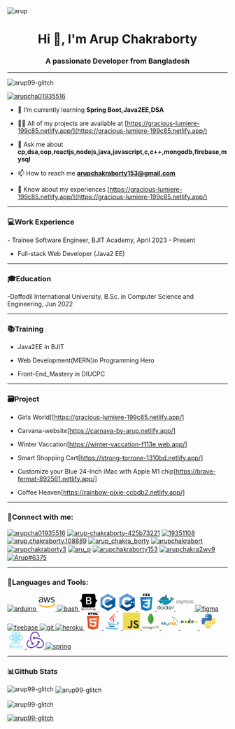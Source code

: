  <img width="100%" height="200" src="https://media.tenor.com/qJ5evVs-_uUAAAAC/coding.gif" alt="arup" /> 
<h1 align="center">Hi 👋, I'm Arup Chakraborty</h1>
<h3 align="center">A passionate Developer from Bangladesh</h3>
<hr>

<p align="left"> <img  src="https://komarev.com/ghpvc/?username=arup99-glitch&label=Profile%20views&color=0e75b6&style=flat" alt="arup99-glitch" /><p> 



<p align="left"> <a href="https://twitter.com/arupcha01935516" target="blank"><img src="https://img.shields.io/twitter/follow/arupcha01935516?logo=twitter&style=for-the-badge" alt="arupcha01935516" /></a> </p>

- 🌱 I’m currently learning **Spring Boot,Java2EE,DSA**

- 👨‍💻 All of my projects are available at [https://gracious-lumiere-199c85.netlify.app/](https://gracious-lumiere-199c85.netlify.app/)

- 💬 Ask me about **cp,dsa,oop,reactjs,nodejs,java,javascript,c,c++,mongodb,firebase,mysql**

- 📫 How to reach me **arupchakraborty153@gmail.com**

- 📄 Know about my experiences [https://gracious-lumiere-199c85.netlify.app/](https://gracious-lumiere-199c85.netlify.app/)
 <hr>

<h3 align="left">💻Work Experience</h3>
- Trainee Software Engineer, BJIT Academy, April 2023 - Present

  - Full-stack Web Developer (Java2 EE)
<hr>
  
<h3 align="left">🎓Education</h3>
-Daffodil International University, B.Sc. in Computer Science and Engineering, Jun 2022 
<hr>

<h3 align="left">📚Training</h3>

- Java2EE in BJIT

- Web Development(MERN)in Programming Hero

- Front-End_Mastery in DIUCPC
<hr>

<h3 align="left">🗃️Project</h3>

- Girls World[[https://gracious-lumiere-199c85.netlify.app/]

- Carvana-website[https://carnava-by-arup.netlify.app/]

- Winter Vaccation[https://winter-vaccation-f113e.web.app/]

- Smart Shopping Cart[https://strong-torrone-1310bd.netlify.app/]

- Customize your Blue 24-Inch iMac with Apple M1 chip[https://brave-fermat-892561.netlify.app/]

- Coffee Heaven[https://rainbow-pixie-ccbdb2.netlify.app/]
<hr>

<h3 align="left">🔗Connect with me:</h3>
<p align="left">
<a href="https://twitter.com/arupcha01935516" target="blank"><img align="center" src="https://raw.githubusercontent.com/rahuldkjain/github-profile-readme-generator/master/src/images/icons/Social/twitter.svg" alt="arupcha01935516" height="30" width="40" /></a>
<a href="https://linkedin.com/in/arup-chakraborty-425b73221" target="blank"><img align="center" src="https://raw.githubusercontent.com/rahuldkjain/github-profile-readme-generator/master/src/images/icons/Social/linked-in-alt.svg" alt="arup-chakraborty-425b73221" height="30" width="40" /></a>
<a href="https://stackoverflow.com/users/19351108" target="blank"><img align="center" src="https://raw.githubusercontent.com/rahuldkjain/github-profile-readme-generator/master/src/images/icons/Social/stack-overflow.svg" alt="19351108" height="30" width="40" /></a>
<a href="https://fb.com/arup.chakraborty.108889" target="blank"><img align="center" src="https://raw.githubusercontent.com/rahuldkjain/github-profile-readme-generator/master/src/images/icons/Social/facebook.svg" alt="arup.chakraborty.108889" height="30" width="40" /></a>
<a href="https://instagram.com/arup_chakra_borty" target="blank"><img align="center" src="https://raw.githubusercontent.com/rahuldkjain/github-profile-readme-generator/master/src/images/icons/Social/instagram.svg" alt="arup_chakra_borty" height="30" width="40" /></a>
<a href="https://www.codechef.com/users/arupchakrabort" target="blank"><img align="center" src="https://cdn.jsdelivr.net/npm/simple-icons@3.1.0/icons/codechef.svg" alt="arupchakrabort" height="30" width="40" /></a>
<a href="https://www.hackerrank.com/arupchakraborty3" target="blank"><img align="center" src="https://raw.githubusercontent.com/rahuldkjain/github-profile-readme-generator/master/src/images/icons/Social/hackerrank.svg" alt="arupchakraborty3" height="30" width="40" /></a>
<a href="https://codeforces.com/profile/aru_p" target="blank"><img align="center" src="https://raw.githubusercontent.com/rahuldkjain/github-profile-readme-generator/master/src/images/icons/Social/codeforces.svg" alt="aru_p" height="30" width="40" /></a>
<a href="https://www.leetcode.com/arupchakraborty153" target="blank"><img align="center" src="https://raw.githubusercontent.com/rahuldkjain/github-profile-readme-generator/master/src/images/icons/Social/leet-code.svg" alt="arupchakraborty153" height="30" width="40" /></a>
<a href="https://auth.geeksforgeeks.org/user/arupchakra2wv9" target="blank"><img align="center" src="https://raw.githubusercontent.com/rahuldkjain/github-profile-readme-generator/master/src/images/icons/Social/geeks-for-geeks.svg" alt="arupchakra2wv9" height="30" width="40" /></a>
<a href="https://discord.gg/Arup#6375" target="blank"><img align="center" src="https://raw.githubusercontent.com/rahuldkjain/github-profile-readme-generator/master/src/images/icons/Social/discord.svg" alt="Arup#6375" height="30" width="40" /></a>
</p>
<hr>

<h3 align="left">🔧Languages and Tools:</h3>
<p align="left"> <a href="https://www.arduino.cc/" target="_blank" rel="noreferrer"> <img src="https://cdn.worldvectorlogo.com/logos/arduino-1.svg" alt="arduino" width="40" height="40"/> </a> <a href="https://aws.amazon.com" target="_blank" rel="noreferrer"> <img src="https://raw.githubusercontent.com/devicons/devicon/master/icons/amazonwebservices/amazonwebservices-original-wordmark.svg" alt="aws" width="40" height="40"/> </a> <a href="https://www.gnu.org/software/bash/" target="_blank" rel="noreferrer"> <img src="https://www.vectorlogo.zone/logos/gnu_bash/gnu_bash-icon.svg" alt="bash" width="40" height="40"/> </a> <a href="https://getbootstrap.com" target="_blank" rel="noreferrer"> <img src="https://raw.githubusercontent.com/devicons/devicon/master/icons/bootstrap/bootstrap-plain-wordmark.svg" alt="bootstrap" width="40" height="40"/> </a> <a href="https://www.cprogramming.com/" target="_blank" rel="noreferrer"> <img src="https://raw.githubusercontent.com/devicons/devicon/master/icons/c/c-original.svg" alt="c" width="40" height="40"/> </a> <a href="https://www.w3schools.com/cpp/" target="_blank" rel="noreferrer"> <img src="https://raw.githubusercontent.com/devicons/devicon/master/icons/cplusplus/cplusplus-original.svg" alt="cplusplus" width="40" height="40"/> </a> <a href="https://www.w3schools.com/css/" target="_blank" rel="noreferrer"> <img src="https://raw.githubusercontent.com/devicons/devicon/master/icons/css3/css3-original-wordmark.svg" alt="css3" width="40" height="40"/> </a> <a href="https://www.docker.com/" target="_blank" rel="noreferrer"> <img src="https://raw.githubusercontent.com/devicons/devicon/master/icons/docker/docker-original-wordmark.svg" alt="docker" width="40" height="40"/> </a> <a href="https://expressjs.com" target="_blank" rel="noreferrer"> <img src="https://raw.githubusercontent.com/devicons/devicon/master/icons/express/express-original-wordmark.svg" alt="express" width="40" height="40"/> </a> <a href="https://www.figma.com/" target="_blank" rel="noreferrer"> <img src="https://www.vectorlogo.zone/logos/figma/figma-icon.svg" alt="figma" width="40" height="40"/> </a> <a href="https://firebase.google.com/" target="_blank" rel="noreferrer"> <img src="https://www.vectorlogo.zone/logos/firebase/firebase-icon.svg" alt="firebase" width="40" height="40"/> </a> <a href="https://git-scm.com/" target="_blank" rel="noreferrer"> <img src="https://www.vectorlogo.zone/logos/git-scm/git-scm-icon.svg" alt="git" width="40" height="40"/> </a> <a href="https://heroku.com" target="_blank" rel="noreferrer"> <img src="https://www.vectorlogo.zone/logos/heroku/heroku-icon.svg" alt="heroku" width="40" height="40"/> </a> <a href="https://www.w3.org/html/" target="_blank" rel="noreferrer"> <img src="https://raw.githubusercontent.com/devicons/devicon/master/icons/html5/html5-original-wordmark.svg" alt="html5" width="40" height="40"/> </a> <a href="https://www.java.com" target="_blank" rel="noreferrer"> <img src="https://raw.githubusercontent.com/devicons/devicon/master/icons/java/java-original.svg" alt="java" width="40" height="40"/> </a> <a href="https://developer.mozilla.org/en-US/docs/Web/JavaScript" target="_blank" rel="noreferrer"> <img src="https://raw.githubusercontent.com/devicons/devicon/master/icons/javascript/javascript-original.svg" alt="javascript" width="40" height="40"/> </a> <a href="https://www.mongodb.com/" target="_blank" rel="noreferrer"> <img src="https://raw.githubusercontent.com/devicons/devicon/master/icons/mongodb/mongodb-original-wordmark.svg" alt="mongodb" width="40" height="40"/> </a> <a href="https://www.mysql.com/" target="_blank" rel="noreferrer"> <img src="https://raw.githubusercontent.com/devicons/devicon/master/icons/mysql/mysql-original-wordmark.svg" alt="mysql" width="40" height="40"/> </a> <a href="https://nodejs.org" target="_blank" rel="noreferrer"> <img src="https://raw.githubusercontent.com/devicons/devicon/master/icons/nodejs/nodejs-original-wordmark.svg" alt="nodejs" width="40" height="40"/> </a> <a href="https://www.python.org" target="_blank" rel="noreferrer"> <img src="https://raw.githubusercontent.com/devicons/devicon/master/icons/python/python-original.svg" alt="python" width="40" height="40"/> </a> <a href="https://reactjs.org/" target="_blank" rel="noreferrer"> <img src="https://raw.githubusercontent.com/devicons/devicon/master/icons/react/react-original-wordmark.svg" alt="react" width="40" height="40"/> </a> <a href="https://redux.js.org" target="_blank" rel="noreferrer"> <img src="https://raw.githubusercontent.com/devicons/devicon/master/icons/redux/redux-original.svg" alt="redux" width="40" height="40"/> </a> <a href="https://spring.io/" target="_blank" rel="noreferrer"> <img src="https://www.vectorlogo.zone/logos/springio/springio-icon.svg" alt="spring" width="40" height="40"/> </a> </p>
<hr>
<h3 align="left">📊Github Stats</h3>

<p><img align="left" src="https://github-readme-stats.vercel.app/api/top-langs?username=arup99-glitch&show_icons=true&locale=en&layout=compact" alt="arup99-glitch" /></p>

<p>&nbsp;<img align="center" src="https://github-readme-stats.vercel.app/api?username=arup99-glitch&show_icons=true&locale=en" alt="arup99-glitch" /></p>

<p><img align="center" src="https://github-readme-streak-stats.herokuapp.com/?user=arup99-glitch&" alt="arup99-glitch" /></p>
<p align="left"> <a href="https://github.com/ryo-ma/github-profile-trophy"><img src="https://github-profile-trophy.vercel.app/?username=arup99-glitch" alt="arup99-glitch" /></a> </p>



